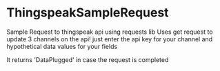 ThingspeakSampleRequest
=======================

Sample Request to thingspeak api using requests lib
Uses get request to update 3 channels on the api!
just enter the api key for your channel
and hypothetical data values for your fields 

It returns 'DataPlugged' in case the request is completed
